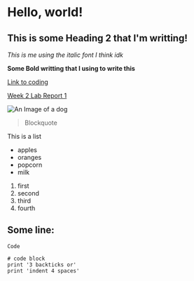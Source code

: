 # Hello, world! 
## This is some Heading 2 that I'm writting!
_This is me using the italic font I think idk_

**Some Bold writting that I using to write this**

[Link to coding](https://bubble.io/web-apps)

[Week 2 Lab Report 1](https://aaamarque.github.io/cse15l-lab-reports/lab-report-1-week-2.html)

![An Image of a dog](https://th.bing.com/th/id/OIP.4_6rMgukSe-BphIT_xTFqgHaFj?pid=ImgDet&rs=1)

> Blockquote
 
This is a list
- apples
- oranges
- popcorn
- milk

1. first
2. second
3. third
4. fourth

Some line:
---------------------------
`Code`

```
# code block
print '3 backticks or'
print 'indent 4 spaces'
```







